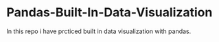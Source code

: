 # Pandas-Built-In-Data-Visualization
In this repo i have prcticed built in data visualization with pandas.
